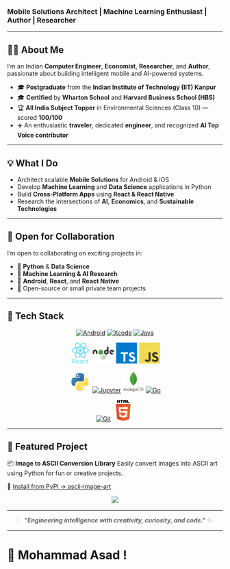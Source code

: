 ### Mobile Solutions Architect | Machine Learning Enthusiast | Author | Researcher

---

## 🧑‍💻 About Me

I’m an Indian **Computer Engineer**, **Economist**, **Researcher**, and **Author**, passionate about building intelligent mobile and AI-powered systems.

* 🎓 **Postgraduate** from the **Indian Institute of Technology (IIT) Kanpur**
* 🎓 **Certified** by **Wharton School** and **Harvard Business School (HBS)**
* 🏆 **All India Subject Topper** in Environmental Sciences (Class 10) — scored **100/100**
* ✈️ An enthusiastic **traveler**, dedicated **engineer**, and recognized **AI Top Voice contributor**

---

## 💡 What I Do

* Architect scalable **Mobile Solutions** for Android & iOS
* Develop **Machine Learning** and **Data Science** applications in Python
* Build **Cross-Platform Apps** using **React & React Native**
* Research the intersections of **AI**, **Economics**, and **Sustainable Technologies**

---

## 🤝 Open for Collaboration

I’m open to collaborating on exciting projects in:

* 🐍 **Python** & **Data Science**
* 🤖 **Machine Learning & AI Research**
* 📱 **Android**, **React**, and **React Native**
* 💼 Open-source or small private team projects

---

## 🧰 Tech Stack

<p align="center">
  <a href="https://developer.android.com/" target="_blank"><img src="https://cdn.jsdelivr.net/gh/devicons/devicon/icons/android/android-original-wordmark.svg" alt="Android" width="50" height="50"/></a>
  <a href="https://developer.apple.com/xcode/" target="_blank"><img src="https://cdn.jsdelivr.net/gh/devicons/devicon/icons/xcode/xcode-original.svg" alt="Xcode" width="50" height="50"/></a>
  <a href="https://www.java.com/" target="_blank"><img src="https://cdn.jsdelivr.net/gh/devicons/devicon/icons/java/java-original-wordmark.svg" alt="Java" width="50" height="50"/></a>
</p>

<p align="center">
  <a href="https://reactjs.org/" target="_blank"><img src="https://raw.githubusercontent.com/devicons/devicon/master/icons/react/react-original-wordmark.svg" alt="React" width="50" height="50"/></a>
  <a href="https://nodejs.org/" target="_blank"><img src="https://raw.githubusercontent.com/devicons/devicon/master/icons/nodejs/nodejs-original-wordmark.svg" alt="Node.js" width="50" height="50"/></a>
  <a href="https://www.typescriptlang.org/" target="_blank"><img src="https://raw.githubusercontent.com/devicons/devicon/master/icons/typescript/typescript-original.svg" alt="TypeScript" width="50" height="50"/></a>
  <a href="https://developer.mozilla.org/en-US/docs/Web/JavaScript" target="_blank"><img src="https://raw.githubusercontent.com/devicons/devicon/master/icons/javascript/javascript-original.svg" alt="JavaScript" width="50" height="50"/></a>
</p>

<p align="center">
  <a href="https://www.python.org/" target="_blank"><img src="https://raw.githubusercontent.com/devicons/devicon/master/icons/python/python-original.svg" alt="Python" width="50" height="50"/></a>
  <a href="https://jupyter.org/" target="_blank"><img src="https://jupyter.org/assets/homepage/main-logo.svg" alt="Jupyter" width="50" height="50"/></a>
  <a href="https://www.mongodb.com/" target="_blank"><img src="https://raw.githubusercontent.com/devicons/devicon/master/icons/mongodb/mongodb-original-wordmark.svg" alt="MongoDB" width="50" height="50"/></a>
  <a href="https://go.dev/" target="_blank"><img src="https://cdn.jsdelivr.net/gh/devicons/devicon/icons/go/go-original-wordmark.svg" alt="Go" width="50" height="50"/></a>
</p>

<p align="center">
  <a href="https://git-scm.com/" target="_blank"><img src="https://github.githubassets.com/assets/GitHub-Mark-ea2971cee799.png" alt="Git" width="50" height="50"/></a>
  <a href="https://www.w3.org/html/" target="_blank"><img src="https://raw.githubusercontent.com/devicons/devicon/master/icons/html5/html5-original-wordmark.svg" alt="HTML5" width="50" height="50"/></a>
</p>

---

## 🧩 Featured Project

📦 **Image to ASCII Conversion Library**
Easily convert images into ASCII art using Python for fun or creative projects.

🔗 [Install from PyPI → ascii-image-art](https://pypi.org/project/ascii-image-art/)

<p align="center">
  <img src="https://media.giphy.com/media/xTiIzJSKB4l7xTouE8/giphy.gif" width="200">
</p>

---

> ***"Engineering intelligence with creativity, curiosity, and code."*** ✨

---

# 👋 Mohammad Asad !
